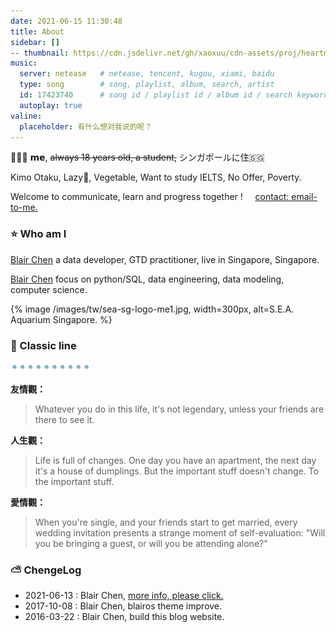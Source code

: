 ```yaml
---
date: 2021-06-15 11:30:48
title: About
sidebar: []
-- thumbnail: https://cdn.jsdelivr.net/gh/xaoxuu/cdn-assets/proj/heartmate/icon.png
music:
  server: netease   # netease, tencent, kugou, xiami, baidu
  type: song        # song, playlist, album, search, artist
  id: 17423740      # song id / playlist id / album id / search keyword
  autoplay: true
valine:
  placeholder: 有什么想对我说的呢？
---
```



👨🏻‍🎓 𝗺𝗲, ~~always 18 years old, a student,~~ ‍シンガポールに住🇸🇬

Kimo Otaku, Lazy🐶, Vegetable, Want to study IELTS, No Offer, Poverty.

Welcome to communicate, learn and progress together ! &nbsp;&nbsp;&nbsp; [contact: email-to-me.](mailto:blair.value@gmail.com)

### ⭐ Who am I

<a href="/about"> Blair Chen</a> a data developer, GTD practitioner, live in Singapore, Singapore.

<a href="/about"> Blair Chen</a> focus on python/SQL, data engineering, data modeling, computer science.

{% image /images/tw/sea-sg-logo-me1.jpg, width=300px, alt=S.E.A. Aquarium Singapore. %}

### 🔑 Classic line

<img src=/images/tw/main-progress-blue-dot.gif style="box-shadow:none; margin:0;height:16px">

**友情觀：**

> Whatever you do in this life, it's not legendary, unless your friends are there to see it.

**人生觀：**

> Life is full of changes. One day you have an apartment, the next day it's a house of dumplings. But the important stuff doesn't change. To the important stuff.

**愛情觀：**


> When you're single, and your friends start to get married, every wedding invitation presents a strange moment of self-evaluation: "Will you be bringing a guest, or will you be attending alone?"

<!-- 非名人名言： 任何对其它人或者事物报以极高期望的人是这个世界上最不幸福的人, 降低期望是通向幸福之路-->

### ⛅️ ChengeLog

- 2021-06-13 : Blair Chen, [more info, please click.](/changelog)
- 2017-10-08 : Blair Chen, blairos theme improve.
- 2016-03-22 : Blair Chen, build this blog website.
